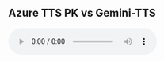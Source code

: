 ## Azure TTS PK vs Gemini-TTS



<audio controls>
  <source src="./Gemini-PodCast.m4a" type="audio/mpeg">
</audio>
